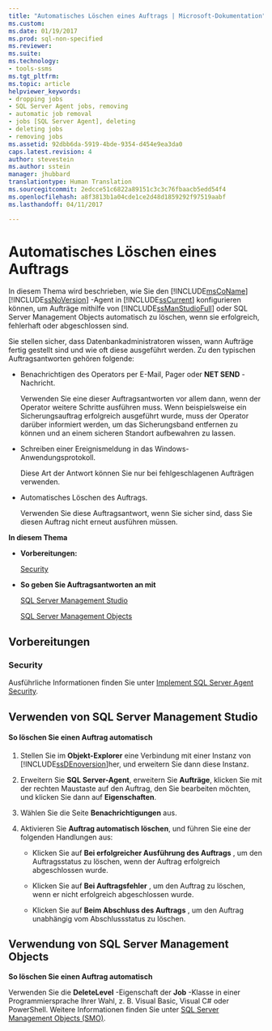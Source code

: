 ```yaml
---
title: "Automatisches Löschen eines Auftrags | Microsoft-Dokumentation"
ms.custom: 
ms.date: 01/19/2017
ms.prod: sql-non-specified
ms.reviewer: 
ms.suite: 
ms.technology:
- tools-ssms
ms.tgt_pltfrm: 
ms.topic: article
helpviewer_keywords:
- dropping jobs
- SQL Server Agent jobs, removing
- automatic job removal
- jobs [SQL Server Agent], deleting
- deleting jobs
- removing jobs
ms.assetid: 92dbb6da-5919-4bde-9354-d454e9ea3da0
caps.latest.revision: 4
author: stevestein
ms.author: sstein
manager: jhubbard
translationtype: Human Translation
ms.sourcegitcommit: 2edcce51c6822a89151c3c3c76fbaacb5edd54f4
ms.openlocfilehash: a8f3813b1a04cde1ce2d48d1859292f97519aabf
ms.lasthandoff: 04/11/2017

---
```

# <a name="automatically-delete-a-job"></a>Automatisches Löschen eines Auftrags
In diesem Thema wird beschrieben, wie Sie den [!INCLUDE[msCoName](../../includes/msconame_md.md)] [!INCLUDE[ssNoVersion](../../includes/ssnoversion_md.md)] -Agent in [!INCLUDE[ssCurrent](../../includes/sscurrent_md.md)] konfigurieren können, um Aufträge mithilfe von [!INCLUDE[ssManStudioFull](../../includes/ssmanstudiofull_md.md)] oder SQL Server Management Objects automatisch zu löschen, wenn sie erfolgreich, fehlerhaft oder abgeschlossen sind.  
  
Sie stellen sicher, dass Datenbankadministratoren wissen, wann Aufträge fertig gestellt sind und wie oft diese ausgeführt werden. Zu den typischen Auftragsantworten gehören folgende:  
  
-   Benachrichtigen des Operators per E-Mail, Pager oder **NET SEND** -Nachricht.  
  
    Verwenden Sie eine dieser Auftragsantworten vor allem dann, wenn der Operator weitere Schritte ausführen muss. Wenn beispielsweise ein Sicherungsauftrag erfolgreich ausgeführt wurde, muss der Operator darüber informiert werden, um das Sicherungsband entfernen zu können und an einem sicheren Standort aufbewahren zu lassen.  
  
-   Schreiben einer Ereignismeldung in das Windows-Anwendungsprotokoll.  
  
    Diese Art der Antwort können Sie nur bei fehlgeschlagenen Aufträgen verwenden.  
  
-   Automatisches Löschen des Auftrags.  
  
    Verwenden Sie diese Auftragsantwort, wenn Sie sicher sind, dass Sie diesen Auftrag nicht erneut ausführen müssen.  
  
**In diesem Thema**  
  
-   **Vorbereitungen:**  
  
    [Security](#Security)  
  
-   **So geben Sie Auftragsantworten an mit**  
  
    [SQL Server Management Studio](#SSMS)  
  
    [SQL Server Management Objects](#SMO)  
  
## <a name="BeforeYouBegin"></a>Vorbereitungen  
  
### <a name="Security"></a>Security  
Ausführliche Informationen finden Sie unter [Implement SQL Server Agent Security](../../ssms/agent/implement-sql-server-agent-security.md).  
  
## <a name="SSMS"></a>Verwenden von SQL Server Management Studio  
  
#### <a name="to-automatically-delete-a-job"></a>So löschen Sie einen Auftrag automatisch  
  
1.  Stellen Sie im **Objekt-Explorer** eine Verbindung mit einer Instanz von [!INCLUDE[ssDEnoversion](../../includes/ssdenoversion_md.md)]her, und erweitern Sie dann diese Instanz.  
  
2.  Erweitern Sie **SQL Server-Agent**, erweitern Sie **Aufträge**, klicken Sie mit der rechten Maustaste auf den Auftrag, den Sie bearbeiten möchten, und klicken Sie dann auf **Eigenschaften**.  
  
3.  Wählen Sie die Seite **Benachrichtigungen** aus.  
  
4.  Aktivieren Sie **Auftrag automatisch löschen**, und führen Sie eine der folgenden Handlungen aus:  
  
    -   Klicken Sie auf **Bei erfolgreicher Ausführung des Auftrags** , um den Auftragsstatus zu löschen, wenn der Auftrag erfolgreich abgeschlossen wurde.  
  
    -   Klicken Sie auf **Bei Auftragsfehler** , um den Auftrag zu löschen, wenn er nicht erfolgreich abgeschlossen wurde.  
  
    -   Klicken Sie auf **Beim Abschluss des Auftrags** , um den Auftrag unabhängig vom Abschlussstatus zu löschen.  
  
## <a name="SMO"></a>Verwendung von SQL Server Management Objects  
**So löschen Sie einen Auftrag automatisch**  
  
Verwenden Sie die **DeleteLevel** -Eigenschaft der **Job** -Klasse in einer Programmiersprache Ihrer Wahl, z. B. Visual Basic, Visual C# oder PowerShell. Weitere Informationen finden Sie unter [SQL Server Management Objects (SMO)](http://msdn.microsoft.com/library/ms162169.aspx).  
  

